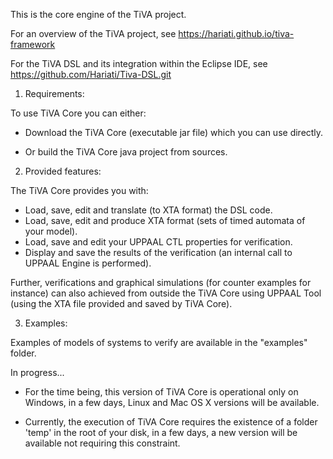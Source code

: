 This is the core engine of the TiVA project.

For an overview of the TiVA project, see https://hariati.github.io/tiva-framework

For the TiVA DSL and its integration within the Eclipse IDE, see https://github.com/Hariati/Tiva-DSL.git

1. Requirements:

To use TiVA Core you can either: 

- Download the TiVA Core (executable jar file) which you can use directly.

- Or build the TiVA Core java project from sources.

2. Provided features:

The TiVA Core provides you with:

- Load, save, edit and translate (to XTA format) the DSL code.
- Load, save, edit and produce XTA format (sets of timed automata of your model).
- Load, save and edit your UPPAAL CTL properties for verification.
- Display and save the results of the verification (an internal call to UPPAAL Engine is performed).

Further, verifications and graphical simulations (for counter examples for instance) can also achieved from outside the TiVA Core using UPPAAL Tool (using the XTA file provided and saved by TiVA Core).

3. Examples:

Examples of models of systems to verify are available in the "examples" folder.


In progress...

- For the time being, this version of TiVA Core is operational only on Windows, in a few days, Linux and Mac OS X versions will be available.

- Currently, the execution of TiVA Core requires the existence of a folder 'temp' in the root of your disk, in a few days, a new version will be available not requiring this constraint.